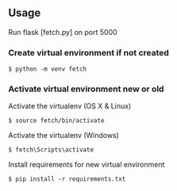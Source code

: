 ## Usage

Run flask [fetch.py] on port 5000

### Create virtual environment if not created

```
$ python -m venv fetch
```
### Activate virtual environment new or old

Activate the virtualenv (OS X & Linux)

```
$ source fetch/bin/activate
```
Activate the virtualenv (Windows)

```
$ fetch\Scripts\activate
```
Install requirements for new virtual environment

```
$ pip install -r requirements.txt
```
